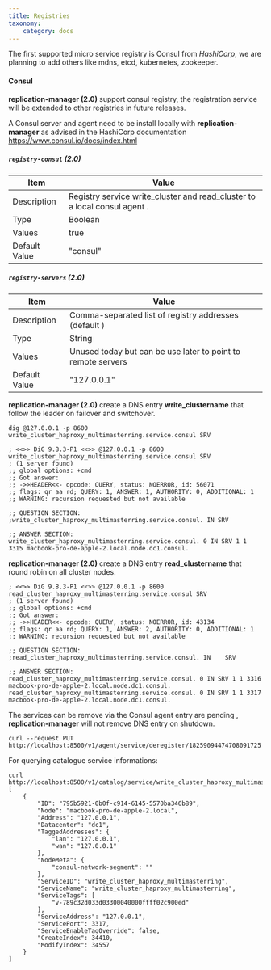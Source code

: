 ```yaml
---
title: Registries
taxonomy:
    category: docs
---
```

The first supported micro service registry is Consul from *HashiCorp*, we are planning to add others like mdns, etcd, kubernetes, zookeeper.

#### Consul

**replication-manager (2.0)** support consul registry, the registration service will be extended to other registries in future releases.

A Consul server and agent need to be install locally with **replication-manager** as advised in the HashiCorp documentation https://www.consul.io/docs/index.html

##### `registry-consul` (2.0)

| Item | Value |
| ---- | ----- |
| Description | Registry service write_cluster and read_cluster to a local consul agent . |
| Type | Boolean |
| Values | true |
| Default Value | "consul" |  

##### `registry-servers` (2.0)

| Item | Value |
| ---- | ----- |
| Description | Comma-separated list of registry addresses (default ) |
| Type | String |
| Values | Unused today but can be use later to point to remote servers|
| Default Value | "127.0.0.1" |


**replication-manager (2.0)** create a DNS entry **write_clustername** that follow the leader on failover and switchover.


```
dig @127.0.0.1 -p 8600 write_cluster_haproxy_multimasterring.service.consul SRV

; <<>> DiG 9.8.3-P1 <<>> @127.0.0.1 -p 8600 write_cluster_haproxy_multimasterring.service.consul SRV
; (1 server found)
;; global options: +cmd
;; Got answer:
;; ->>HEADER<<- opcode: QUERY, status: NOERROR, id: 56071
;; flags: qr aa rd; QUERY: 1, ANSWER: 1, AUTHORITY: 0, ADDITIONAL: 1
;; WARNING: recursion requested but not available

;; QUESTION SECTION:
;write_cluster_haproxy_multimasterring.service.consul. IN SRV

;; ANSWER SECTION:
write_cluster_haproxy_multimasterring.service.consul. 0	IN SRV 1 1 3315 macbook-pro-de-apple-2.local.node.dc1.consul.
```

**replication-manager (2.0)** create a DNS entry **read_clustername** that round robin on all cluster nodes.


```
; <<>> DiG 9.8.3-P1 <<>> @127.0.0.1 -p 8600 read_cluster_haproxy_multimasterring.service.consul SRV
; (1 server found)
;; global options: +cmd
;; Got answer:
;; ->>HEADER<<- opcode: QUERY, status: NOERROR, id: 43134
;; flags: qr aa rd; QUERY: 1, ANSWER: 2, AUTHORITY: 0, ADDITIONAL: 1
;; WARNING: recursion requested but not available

;; QUESTION SECTION:
;read_cluster_haproxy_multimasterring.service.consul. IN	SRV

;; ANSWER SECTION:
read_cluster_haproxy_multimasterring.service.consul. 0 IN SRV 1 1 3316 macbook-pro-de-apple-2.local.node.dc1.consul.
read_cluster_haproxy_multimasterring.service.consul. 0 IN SRV 1 1 3317 macbook-pro-de-apple-2.local.node.dc1.consul.
```

The services can be remove via the Consul agent entry are pending , **replication-manager** will not remove DNS entry on shutdown.

```
curl --request PUT http://localhost:8500/v1/agent/service/deregister/18259094474708091725
```


For querying catalogue service informations:
```
curl http://localhost:8500/v1/catalog/service/write_cluster_haproxy_multimasterring
[
    {
        "ID": "795b5921-0b0f-c914-6145-5570ba346b89",
        "Node": "macbook-pro-de-apple-2.local",
        "Address": "127.0.0.1",
        "Datacenter": "dc1",
        "TaggedAddresses": {
            "lan": "127.0.0.1",
            "wan": "127.0.0.1"
        },
        "NodeMeta": {
            "consul-network-segment": ""
        },
        "ServiceID": "write_cluster_haproxy_multimasterring",
        "ServiceName": "write_cluster_haproxy_multimasterring",
        "ServiceTags": [
            "v-789c32d033d03300040000ffff02c900ed"
        ],
        "ServiceAddress": "127.0.0.1",
        "ServicePort": 3317,
        "ServiceEnableTagOverride": false,
        "CreateIndex": 34410,
        "ModifyIndex": 34557
    }
]
```
